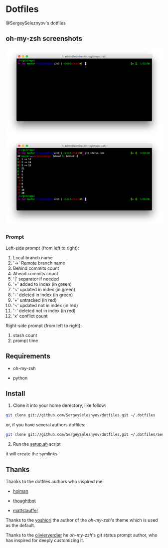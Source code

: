 # Dotfiles
@SergeySeleznyov's dotfiles

## oh-my-zsh screenshots

![screenshot1](/zsh/Screenshot1.png)
![screenshot2](/zsh/Screenshot2.png)

### Prompt

Left-side prompt (from left to right):

  1. Local branch name
  2. '->' Remote branch name
  3. Behind commits count
  4. Ahead commits count
  5. '|' separator if needed
  6. '+' added to index (in green)
  7. '~' updated in index (in green)
  8. '-' deleted in index (in green)
  9. '+' untracked (in red)
  10. '~' updated not in index (in red)
  11. '-' deleted not in index (in red)
  12. 'x' conflict count
  
Right-side prompt (from left to right):

  1. stash count
  2. prompt time

## Requirements

* oh-my-zsh

* python

## Install

1. Clone it into your home derectory, like follow:

```bash
git clone git://github.com/SergeySeleznyov/dotfiles.git ~/.dotfiles
```

or, if you have several authors dotfiles:

```bash
git clone git://github.com/SergeySeleznyov/dotfiles.git ~/.dotfiles/SergeySeleznyov
```

2. Run the [setup.sh](setup.sh) script

it will create the symlinks

## Thanks

Thanks to the dotfiles authors who inspired me:

* [holman](https://github.com/holman/dotfiles)

* [thoughtbot](https://github.com/thoughtbot/dotfiles)

* [mattstauffer](https://github.com/mattstauffer/ohmyzsh-dotfiles)

Thanks to the [yoshiori](https://github.com/yoshiori/oh-my-zsh-yoshiori) the author of the _oh-my-zsh_'s theme which is used as the default.

Thanks to the [olivierverdier](https://github.com/olivierverdier/zsh-git-prompt) he _oh-my-zsh_'s git status prompt author, who has inspired for deeply customizing it.
